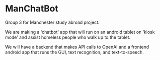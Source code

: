 # ManChatBot
Group 3 for Manchester study abroad project.

We are making a 'chatbot' app that will run on an android tablet on 'kiosk mode' and assist homeless people who walk up to the tablet. 

We will have a backend that makes API calls to OpenAI and a frontend android app that runs the GUI, text recognition, and text-to-speech. 
